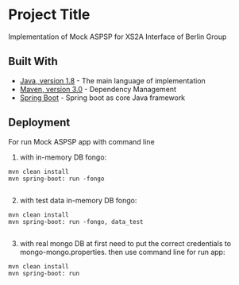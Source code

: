 # Project Title

Implementation of Mock ASPSP for XS2A Interface of Berlin Group 

## Built With

* [Java, version 1.8](http://java.oracle.com) - The main language of implementation
* [Maven, version 3.0](https://maven.apache.org/) - Dependency Management
* [Spring Boot](https://projects.spring.io/spring-boot/) - Spring boot as core Java framework


## Deployment

For run Mock ASPSP app with command line

1. with in-memory DB fongo:

```
mvn clean install 
mvn spring-boot: run -fongo 
 
```

2. with test data in-memory DB fongo:

```
mvn clean install 
mvn spring-boot: run -fongo, data_test 
 
```

3. with real mongo DB at first need to put the correct credentials to mongo-mongo.properties. 
   then use command line for run app:  

```
mvn clean install 
mvn spring-boot: run 
 
```
